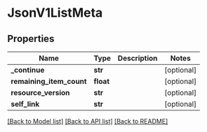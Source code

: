 # JsonV1ListMeta


## Properties
Name | Type | Description | Notes
------------ | ------------- | ------------- | -------------
**_continue** | **str** |  | [optional] 
**remaining_item_count** | **float** |  | [optional] 
**resource_version** | **str** |  | [optional] 
**self_link** | **str** |  | [optional] 

[[Back to Model list]](../README.md#documentation-for-models) [[Back to API list]](../README.md#documentation-for-api-endpoints) [[Back to README]](../README.md)


